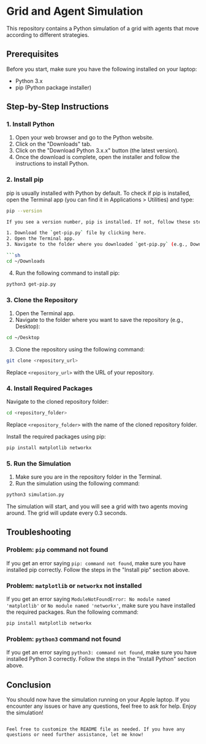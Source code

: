 # Grid and Agent Simulation

This repository contains a Python simulation of a grid with agents that move according to different strategies.

## Prerequisites

Before you start, make sure you have the following installed on your laptop:
- Python 3.x
- pip (Python package installer)

## Step-by-Step Instructions

### 1. Install Python

1. Open your web browser and go to the Python website.
2. Click on the "Downloads" tab.
3. Click on the "Download Python 3.x.x" button (the latest version).
4. Once the download is complete, open the installer and follow the instructions to install Python.

### 2. Install pip

pip is usually installed with Python by default. To check if pip is installed, open the Terminal app (you can find it in Applications > Utilities) and type:

```sh
pip --version

If you see a version number, pip is installed. If not, follow these steps:

1. Download the `get-pip.py` file by clicking here.
2. Open the Terminal app.
3. Navigate to the folder where you downloaded `get-pip.py` (e.g., Downloads folder):

```sh
cd ~/Downloads
```

4. Run the following command to install pip:

```sh
python3 get-pip.py
```

### 3. Clone the Repository

1. Open the Terminal app.
2. Navigate to the folder where you want to save the repository (e.g., Desktop):

```sh
cd ~/Desktop
```

3. Clone the repository using the following command:

```sh
git clone <repository_url>
```

Replace `<repository_url>` with the URL of your repository.

### 4. Install Required Packages

Navigate to the cloned repository folder:

```sh
cd <repository_folder>
```

Replace `<repository_folder>` with the name of the cloned repository folder.

Install the required packages using pip:

```sh
pip install matplotlib networkx
```

### 5. Run the Simulation

1. Make sure you are in the repository folder in the Terminal.
2. Run the simulation using the following command:

```sh
python3 simulation.py
```

The simulation will start, and you will see a grid with two agents moving around. The grid will update every 0.3 seconds.

## Troubleshooting

### Problem: `pip` command not found

If you get an error saying `pip: command not found`, make sure you have installed pip correctly. Follow the steps in the "Install pip" section above.

### Problem: `matplotlib` or `networkx` not installed

If you get an error saying `ModuleNotFoundError: No module named 'matplotlib'` or `No module named 'networkx'`, make sure you have installed the required packages. Run the following command:

```sh
pip install matplotlib networkx
```

### Problem: `python3` command not found

If you get an error saying `python3: command not found`, make sure you have installed Python 3 correctly. Follow the steps in the "Install Python" section above.

## Conclusion

You should now have the simulation running on your Apple laptop. If you encounter any issues or have any questions, feel free to ask for help. Enjoy the simulation!
```

Feel free to customize the README file as needed. If you have any questions or need further assistance, let me know!
